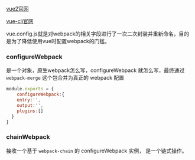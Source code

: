 [vue2官网](vuejs.org)

[vue-cli官网](https://cli.vuejs.org/zh/)

vue.config.js就是对webpack的相关字段进行了一次二次封装并重新命名，目的是为了降低使用vue时配置webpack的门槛。



### configureWebpack

是一个对象，原生webpack怎么写，configureWebpack 就怎么写，最终通过 `webpack-merge` 这个包合并为真正的 webpack 配置

```js
module.exports = {
	configureWebpack:{
    entry:'',
    output:'',
    plugins:[]
  }  
}
```



### chainWebpack

接收一个基于 `webpack-chain` 的 configureWebpack 实例， 是一个链式操作。